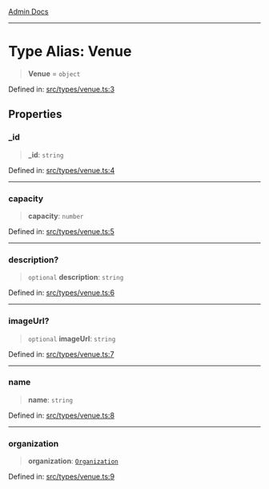 [Admin Docs](/)

***

# Type Alias: Venue

> **Venue** = `object`

Defined in: [src/types/venue.ts:3](https://github.com/PalisadoesFoundation/talawa-admin/blob/main/src/types/venue.ts#L3)

## Properties

### \_id

> **\_id**: `string`

Defined in: [src/types/venue.ts:4](https://github.com/PalisadoesFoundation/talawa-admin/blob/main/src/types/venue.ts#L4)

***

### capacity

> **capacity**: `number`

Defined in: [src/types/venue.ts:5](https://github.com/PalisadoesFoundation/talawa-admin/blob/main/src/types/venue.ts#L5)

***

### description?

> `optional` **description**: `string`

Defined in: [src/types/venue.ts:6](https://github.com/PalisadoesFoundation/talawa-admin/blob/main/src/types/venue.ts#L6)

***

### imageUrl?

> `optional` **imageUrl**: `string`

Defined in: [src/types/venue.ts:7](https://github.com/PalisadoesFoundation/talawa-admin/blob/main/src/types/venue.ts#L7)

***

### name

> **name**: `string`

Defined in: [src/types/venue.ts:8](https://github.com/PalisadoesFoundation/talawa-admin/blob/main/src/types/venue.ts#L8)

***

### organization

> **organization**: [`Organization`](types\Organization\type\README\type-aliases\Organization.md)

Defined in: [src/types/venue.ts:9](https://github.com/PalisadoesFoundation/talawa-admin/blob/main/src/types/venue.ts#L9)

